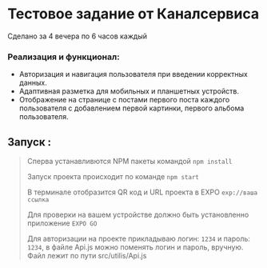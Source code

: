 # Тестовое задание от Каналсервиса

Сделано за 4 вечера по 6 часов каждый

### Реализация и функционал:

- Авторизация и навигация пользователя при введении корректных данных.
- Адаптивная разметка для мобильных и планшетных устройств.
- Отображение на странице с постами первого поста каждого пользователя с добавлением первой картинки, первого альбома
  пользователя.

## Запуск :

> Сперва устанавливются NPM пакеты командой `npm install`
>
> Запуск проекта происходит по команде `npm start`
>
> В терминале отобразится QR код и URL проекта в EXPO `exp://ваша ссылка`
>
> Для проверки на вашем устройстве должно быть установленно приложение `EXPO GO`
>
> Для авторизации на проекте прикладываю логин: `1234` и пароль: `1234`, в файле Api.js
> можно поменять логин и пароль, вручную. Файл лежит по пути src/utilis/Api.js
>
